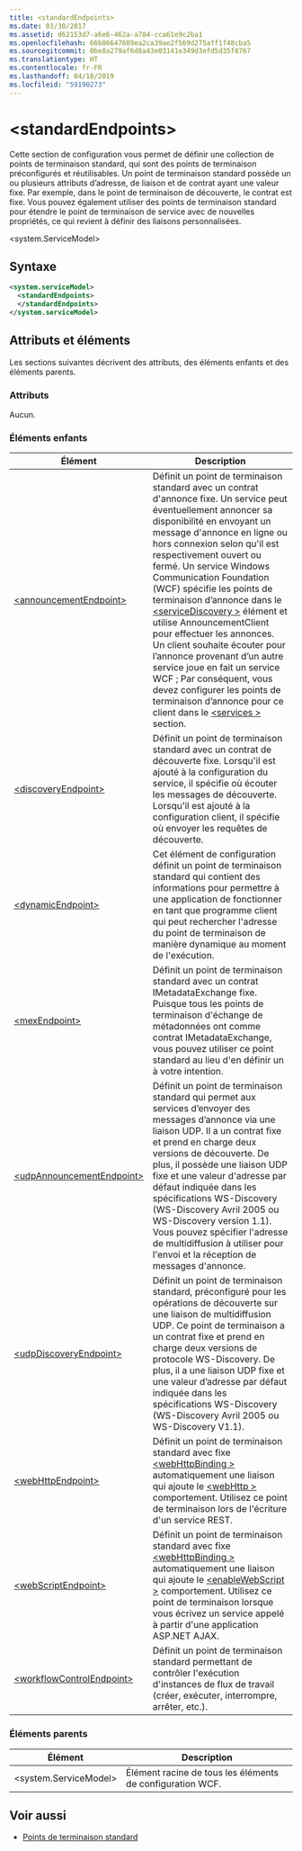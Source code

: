 ```yaml
---
title: <standardEndpoints>
ms.date: 03/30/2017
ms.assetid: d62153d7-a6e6-462a-a784-cca61e9c2ba1
ms.openlocfilehash: 66b86647689ea2ca39ae2f569d275aff1f48cba5
ms.sourcegitcommit: 0be8a279af6d8a43e03141e349d3efd5d35f8767
ms.translationtype: HT
ms.contentlocale: fr-FR
ms.lasthandoff: 04/18/2019
ms.locfileid: "59190273"
---
```

# <a name="standardendpoints"></a>\<standardEndpoints>
Cette section de configuration vous permet de définir une collection de points de terminaison standard, qui sont des points de terminaison préconfigurés et réutilisables. Un point de terminaison standard possède un ou plusieurs attributs d’adresse, de liaison et de contrat ayant une valeur fixe. Par exemple, dans le point de terminaison de découverte, le contrat est fixe. Vous pouvez également utiliser des points de terminaison standard pour étendre le point de terminaison de service avec de nouvelles propriétés, ce qui revient à définir des liaisons personnalisées.  
  
 \<system.ServiceModel>  
  
## <a name="syntax"></a>Syntaxe  
  
```xml  
<system.serviceModel>
  <standardEndpoints>
  </standardEndpoints>
</system.serviceModel>
```  
  
## <a name="attributes-and-elements"></a>Attributs et éléments  
 Les sections suivantes décrivent des attributs, des éléments enfants et des éléments parents.  
  
### <a name="attributes"></a>Attributs  
 Aucun.  
  
### <a name="child-elements"></a>Éléments enfants  
  
|Élément|Description|  
|-------------|-----------------|  
|[\<announcementEndpoint>](announcementendpoint.md)|Définit un point de terminaison standard avec un contrat d'annonce fixe. Un service peut éventuellement annoncer sa disponibilité en envoyant un message d'annonce en ligne ou hors connexion selon qu'il est respectivement ouvert ou fermé. Un service Windows Communication Foundation (WCF) spécifie les points de terminaison d’annonce dans le [ \<serviceDiscovery >](servicediscovery.md) élément et utilise AnnouncementClient pour effectuer les annonces. Un client souhaite écouter pour l’annonce provenant d’un autre service joue en fait un service WCF ; Par conséquent, vous devez configurer les points de terminaison d’annonce pour ce client dans le [ \<services >](services.md) section.|  
|[\<discoveryEndpoint>](discoveryendpoint.md)|Définit un point de terminaison standard avec un contrat de découverte fixe. Lorsqu'il est ajouté à la configuration du service, il spécifie où écouter les messages de découverte. Lorsqu'il est ajouté à la configuration client, il spécifie où envoyer les requêtes de découverte.|  
|[\<dynamicEndpoint>](dynamicendpoint.md)|Cet élément de configuration définit un point de terminaison standard qui contient des informations pour permettre à une application de fonctionner en tant que programme client qui peut rechercher l'adresse du point de terminaison de manière dynamique au moment de l'exécution.|  
|[\<mexEndpoint>](mexendpoint.md)|Définit un point de terminaison standard avec un contrat IMetadataExchange fixe. Puisque tous les points de terminaison d'échange de métadonnées ont comme contrat IMetadataExchange, vous pouvez utiliser ce point standard au lieu d'en définir un à votre intention.|  
|[\<udpAnnouncementEndpoint>](udpannouncementendpoint.md)|Définit un point de terminaison standard qui permet aux services d’envoyer des messages d’annonce via une liaison UDP. Il a un contrat fixe et prend en charge deux versions de découverte. De plus, il possède une liaison UDP fixe et une valeur d'adresse par défaut indiquée dans les spécifications WS-Discovery (WS-Discovery Avril 2005 ou WS-Discovery version 1.1). Vous pouvez spécifier l'adresse de multidiffusion à utiliser pour l'envoi et la réception de messages d'annonce.|  
|[\<udpDiscoveryEndpoint>](udpdiscoveryendpoint.md)|Définit un point de terminaison standard, préconfiguré pour les opérations de découverte sur une liaison de multidiffusion UDP. Ce point de terminaison a un contrat fixe et prend en charge deux versions de protocole WS-Discovery. De plus, il a une liaison UDP fixe et une valeur d’adresse par défaut indiquée dans les spécifications WS-Discovery (WS-Discovery Avril 2005 ou WS-Discovery V1.1).|  
|[\<webHttpEndpoint>](webhttpendpoint.md)|Définit un point de terminaison standard avec fixe [ \<webHttpBinding >](webhttpbinding.md) automatiquement une liaison qui ajoute le [ \<webHttp >](webhttp.md) comportement. Utilisez ce point de terminaison lors de l'écriture d'un service REST.|  
|[\<webScriptEndpoint>](webscriptendpoint.md)|Définit un point de terminaison standard avec fixe [ \<webHttpBinding >](webhttpbinding.md) automatiquement une liaison qui ajoute le [ \<enableWebScript >](enablewebscript.md) comportement. Utilisez ce point de terminaison lorsque vous écrivez un service appelé à partir d'une application ASP.NET AJAX.|  
|[\<workflowControlEndpoint>](workflowcontrolendpoint.md)|Définit un point de terminaison standard permettant de contrôler l'exécution d'instances de flux de travail (créer, exécuter, interrompre, arrêter, etc.).|  
  
### <a name="parent-elements"></a>Éléments parents  
  
|Élément|Description|  
|-------------|-----------------|  
|\<system.ServiceModel>|Élément racine de tous les éléments de configuration WCF.|  
  
## <a name="see-also"></a>Voir aussi

- [Points de terminaison standard](../../../../../docs/framework/wcf/feature-details/standard-endpoints.md)
